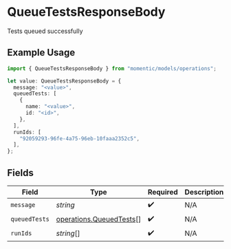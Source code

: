 # QueueTestsResponseBody

Tests queued successfully

## Example Usage

```typescript
import { QueueTestsResponseBody } from "momentic/models/operations";

let value: QueueTestsResponseBody = {
  message: "<value>",
  queuedTests: [
    {
      name: "<value>",
      id: "<id>",
    },
  ],
  runIds: [
    "92059293-96fe-4a75-96eb-10faaa2352c5",
  ],
};
```

## Fields

| Field                                                              | Type                                                               | Required                                                           | Description                                                        |
| ------------------------------------------------------------------ | ------------------------------------------------------------------ | ------------------------------------------------------------------ | ------------------------------------------------------------------ |
| `message`                                                          | *string*                                                           | :heavy_check_mark:                                                 | N/A                                                                |
| `queuedTests`                                                      | [operations.QueuedTests](../../models/operations/queuedtests.md)[] | :heavy_check_mark:                                                 | N/A                                                                |
| `runIds`                                                           | *string*[]                                                         | :heavy_check_mark:                                                 | N/A                                                                |